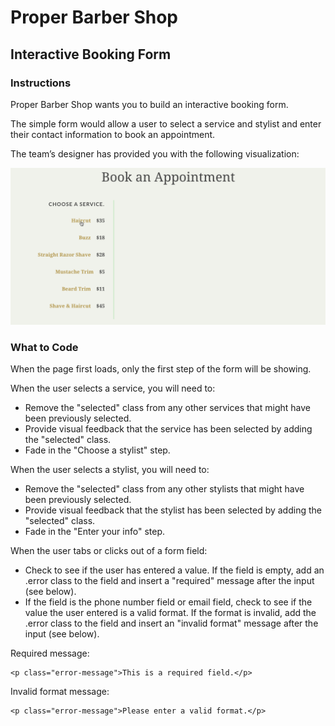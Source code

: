 # Proper Barber Shop

## Interactive Booking Form

### Instructions

Proper Barber Shop wants you to build an interactive booking form. 

The simple form would allow a user to select a service and stylist and enter their contact information to book an appointment. 

The team’s designer has provided you with the following visualization:

![Prompt 1](assets/booking_form.gif)

### What to Code

When the page first loads, only the first step of the form will be showing.

When the user selects a service, you will need to:

- Remove the "selected" class from any other services that might have been previously selected.
- Provide visual feedback that the service has been selected by adding the "selected" class.
- Fade in the "Choose a stylist" step.

When the user selects a stylist, you will need to:

- Remove the "selected" class from any other stylists that might have been previously selected.
- Provide visual feedback that the stylist has been selected by adding the "selected" class.
- Fade in the "Enter your info" step.

When the user tabs or clicks out of a form field:

- Check to see if the user has entered a value. If the field is empty, add an .error class to the field and insert a "required" message after the input (see below).
- If the field is the phone number field or email field, check to see if the value the user entered is a valid format. If the format is invalid, add the .error class to the field and insert an "invalid format" message after the input (see below).


Required message:

    <p class="error-message">This is a required field.</p>


Invalid format message:

    <p class="error-message">Please enter a valid format.</p>






